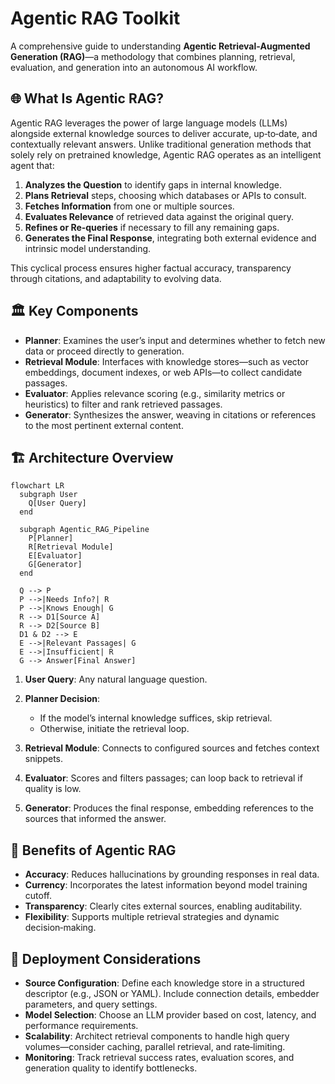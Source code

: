 # Agentic RAG Toolkit

A comprehensive guide to understanding **Agentic Retrieval‑Augmented Generation (RAG)**—a methodology that combines planning, retrieval, evaluation, and generation into an autonomous AI workflow.

## 🌐 What Is Agentic RAG?

Agentic RAG leverages the power of large language models (LLMs) alongside external knowledge sources to deliver accurate, up‑to‑date, and contextually relevant answers. Unlike traditional generation methods that solely rely on pretrained knowledge, Agentic RAG operates as an intelligent agent that:

1. **Analyzes the Question** to identify gaps in internal knowledge.
2. **Plans Retrieval** steps, choosing which databases or APIs to consult.
3. **Fetches Information** from one or multiple sources.
4. **Evaluates Relevance** of retrieved data against the original query.
5. **Refines or Re‑queries** if necessary to fill any remaining gaps.
6. **Generates the Final Response**, integrating both external evidence and intrinsic model understanding.

This cyclical process ensures higher factual accuracy, transparency through citations, and adaptability to evolving data.

## 🏛️ Key Components

* **Planner**: Examines the user’s input and determines whether to fetch new data or proceed directly to generation.
* **Retrieval Module**: Interfaces with knowledge stores—such as vector embeddings, document indexes, or web APIs—to collect candidate passages.
* **Evaluator**: Applies relevance scoring (e.g., similarity metrics or heuristics) to filter and rank retrieved passages.
* **Generator**: Synthesizes the answer, weaving in citations or references to the most pertinent external content.

## 🏗️ Architecture Overview

```mermaid
flowchart LR
  subgraph User
    Q[User Query]
  end

  subgraph Agentic_RAG_Pipeline
    P[Planner]
    R[Retrieval Module]
    E[Evaluator]
    G[Generator]
  end

  Q --> P
  P -->|Needs Info?| R
  P -->|Knows Enough| G
  R --> D1[Source A]
  R --> D2[Source B]
  D1 & D2 --> E
  E -->|Relevant Passages| G
  E -->|Insufficient| R
  G --> Answer[Final Answer]
```

1. **User Query**: Any natural language question.
2. **Planner Decision**:

   * If the model’s internal knowledge suffices, skip retrieval.
   * Otherwise, initiate the retrieval loop.
3. **Retrieval Module**: Connects to configured sources and fetches context snippets.
4. **Evaluator**: Scores and filters passages; can loop back to retrieval if quality is low.
5. **Generator**: Produces the final response, embedding references to the sources that informed the answer.

## 🎯 Benefits of Agentic RAG

* **Accuracy**: Reduces hallucinations by grounding responses in real data.
* **Currency**: Incorporates the latest information beyond model training cutoff.
* **Transparency**: Clearly cites external sources, enabling auditability.
* **Flexibility**: Supports multiple retrieval strategies and dynamic decision‑making.

## 🔧 Deployment Considerations

* **Source Configuration**: Define each knowledge store in a structured descriptor (e.g., JSON or YAML). Include connection details, embedder parameters, and query settings.
* **Model Selection**: Choose an LLM provider based on cost, latency, and performance requirements.
* **Scalability**: Architect retrieval components to handle high query volumes—consider caching, parallel retrieval, and rate‑limiting.
* **Monitoring**: Track retrieval success rates, evaluation scores, and generation quality to identify bottlenecks.

